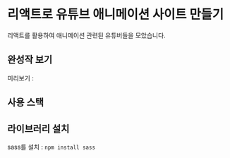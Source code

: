 # 리액트로 유튜브 애니메이션 사이트 만들기

리액트를 활용하여 애니메이션 관련된 유튜버들을 모았습니다.

## 완성작 보기
미리보기 : 

## 사용 스택

## 라이브러리 설치
sass를 설치 : `npm install sass`
